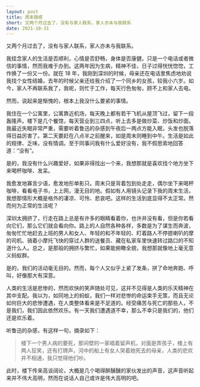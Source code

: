 ```yaml
---
layout: post
title: 周末随感
short: 又两个月过去了，没有与家人联系，家人亦未与我联系
date: 2021-10-31
---
```


又两个月过去了，没有与家人联系，家人亦未与我联系。

我挂念家人的生活是否顺利，心情是否舒畅，身体是否康健。只是一个电话或者微信的事情，然而我难于办到。这两年因为生病，精神不佳，日子过得恍恍惚惚，工作换了一份又一份。就在 18 年，我刚到深圳的时候，母亲还在电话里焦虑地劝说我找个女性结婚，去年的时候父亲还给我介绍了一个同乡的女孩，较我小六岁。如今，家人不再联系我了，我呢，则忙于工作，每天行色匆匆，顾不上和家人去电。

然而，说起来是惭愧的，根本上我没什么要紧的事情。

我住在一个公寓里，公寓靠近机场，每天晚上都有若干飞机从屋顶飞过，留下一段轰隆声。楼下是几个餐馆，每天营业到三四点，听上去多是做炒菜、炒饭和炒面。我最近失眠非常严重，需要听着鲁迅的杂感到午夜后一两点方能入眠，头发也脱落得日益厉害了。第二天要赶在八点半之前醒来，如是周末则睡到中午。生活是如此的规律、乏味，没有情调。至于同事问我有什么爱好没有，我不假思索地回答道：“没有”。

是的，我没有什么兴趣爱好，如果非得找出一个来，我想那就是喜欢找个地方坐下来喝杯咖啡、发呆。

我愈发地寡言少语，愈发地形单影只。周末只是背着包到处走走，偶尔坐下来喝杯咖啡，看看电子书，上上网，漫无目的地。假如有人用镜头记录下我的周末生活，我想那情形大概是格外的凄凉、可怜、悲哀吧。这样的生活到底显得不太正常。然而何为正常的生活呢？

深圳太拥挤了，行走在路上总是有许多的眼睛看着你，也许并没有看，但是你若看向它们，那么它们就会看向你。路上的人自然各种各样，多数是为了谋生而奔波，匆匆忙忙地赶去上班的男人和女人、年轻的和不年轻的、盯着路人不停摁喇叭的摩的司机、骑着小摩托飞快的穿过人群的送餐员、藏在私家车里快速转过路口的不知道什么人。总之，是那般的拥挤与繁忙，如果能俯瞰全貌，我想那就像地上毫无意义蚂蚁群。

是的，我们的活动毫无目的。然而，每个人又似乎上紧了发条，拼了命地奔跑、呼叫，好像那大有深意。

人类的生活是悲惨的，然而欢快的笑声随处可见，这并不见得是人类的乐天精神在其中支配。我以为，如同地上的蚂蚁，我们一样对悲惨的命运束手无策，而且无论如何巨大的悲惨遭遇，在人类整体看来是不足道的。经受痛苦与死亡的那些人，不是我们，我们因此依然欢乐。有一天我们遭遇道不幸，那么不幸只是我们的，他们还是欢乐着。

听鲁迅的杂感，有这样一句，摘录如下：

<blockquote>
楼下一个男人病的要死，那间壁的一家唱着留声机，对面是弄孩子，楼上有两人狂笑，还有打牌声，河中的船上有女人哭着她死去的母亲，人类的悲欢并不相通，我只觉得他们吵。
</blockquote>

此时，楼下传来高谈阔论，大概是几个喝得醉醺醺的家伙发出的声音，这声音听起来并不伟大高明，然而在说话人自己或许是伟大高明的吧。